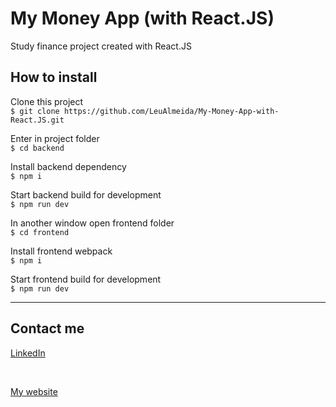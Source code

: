 # My Money App (with React.JS)
 Study finance project created with React.JS

## How to install

Clone this project <br/>
`$ git clone https://github.com/LeuAlmeida/My-Money-App-with-React.JS.git`

Enter in project folder <br/>
`$ cd backend`

Install backend dependency <br/>
`$ npm i`

Start backend build for development <br/>
`$ npm run dev`

In another window open frontend folder <br/>
`$ cd frontend`

Install frontend webpack <br/>
`$ npm i`

Start frontend build for development <br/>
`$ npm run dev`

<hr/>

## Contact me

<a href="https://www.linkedin.com/in/leonardoalmeida99/" target="_blank">LinkedIn</a>

<br />

<a href="http://webid.net.br" target="_blank">My website</a>